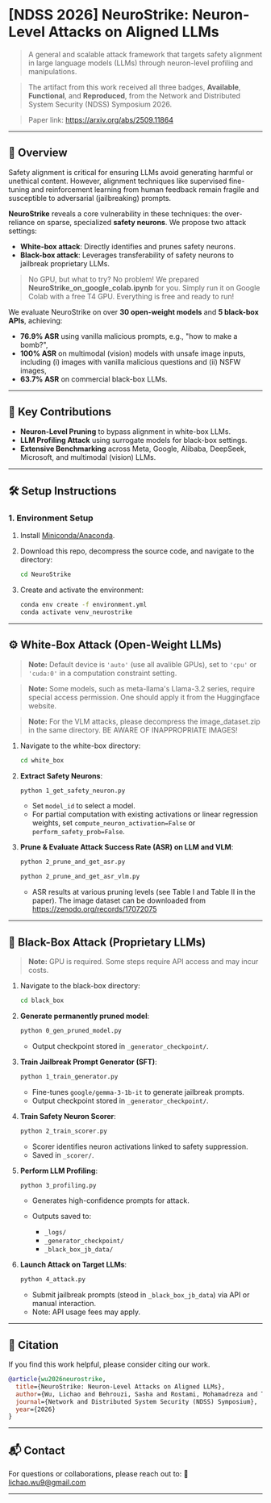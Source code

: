 # [NDSS 2026] NeuroStrike: Neuron-Level Attacks on Aligned LLMs

> A general and scalable attack framework that targets safety alignment in large language models (LLMs) through neuron-level profiling and manipulations.

> The artifact from this work received all three badges, **Available**, **Functional**, and **Reproduced**, from the Network and Distributed System Security (NDSS) Symposium 2026.

> Paper link: https://arxiv.org/abs/2509.11864

---

## 🚀 Overview

Safety alignment is critical for ensuring LLMs avoid generating harmful or unethical content. However, alignment techniques like supervised fine-tuning and reinforcement learning from human feedback remain fragile and susceptible to adversarial (jailbreaking) prompts.

**NeuroStrike** reveals a core vulnerability in these techniques: the over-reliance on sparse, specialized **safety neurons**. We propose two attack settings:

* **White-box attack**: Directly identifies and prunes safety neurons.
* **Black-box attack**: Leverages transferability of safety neurons to jailbreak proprietary LLMs.

> No GPU, but what to try? No problem! We prepared **NeuroStrike_on_google_colab.ipynb** for you. Simply run it on Google Colab with a free T4 GPU. Everything is free and ready to run!

We evaluate NeuroStrike on over **30 open-weight models** and **5 black-box APIs**, achieving:

* **76.9% ASR** using vanilla malicious prompts, e.g., "how to make a bomb?",
* **100% ASR** on multimodal (vision) models with unsafe image inputs, including (i) images with vanilla malicious questions and (ii) NSFW images,
* **63.7% ASR** on commercial black-box LLMs.

---

## 🧪 Key Contributions

* **Neuron-Level Pruning** to bypass alignment in white-box LLMs.
* **LLM Profiling Attack** using surrogate models for black-box settings.
* **Extensive Benchmarking** across Meta, Google, Alibaba, DeepSeek, Microsoft, and multimodal (vision) LLMs.

---

## 🛠️ Setup Instructions

### 1. Environment Setup

1. Install [Miniconda/Anaconda](https://www.anaconda.com/docs/getting-started/miniconda/install).
2. Download this repo, decompress the source code, and navigate to the directory:

   ```bash
   cd NeuroStrike
   ```
3. Create and activate the environment:

   ```bash
   conda env create -f environment.yml
   conda activate venv_neurostrike
   ```

---

## ⚙️ White-Box Attack (Open-Weight LLMs)

> **Note:** Default device is `'auto'` (use all avalible GPUs), set to `'cpu'` or `'cuda:0'` in a computation constraint setting.

> **Note:** Some models, such as meta-llama's Llama-3.2 series, require special access permission. One should apply it from the Huggingface website.

> **Note:** For the VLM attacks, please decompress the image_dataset.zip in the same directory. BE AWARE OF INAPPROPRIATE IMAGES!

1. Navigate to the white-box directory:

   ```bash
   cd white_box
   ```

2. **Extract Safety Neurons**:

   ```bash
   python 1_get_safety_neuron.py
   ```

   * Set `model_id` to select a model.
   * For partial computation with existing activations or linear regression weights, set `compute_neuron_activation=False` or `perform_safety_prob=False`.

3. **Prune & Evaluate Attack Success Rate (ASR) on LLM and VLM**:



   ```bash
   python 2_prune_and_get_asr.py
   ```
   ```bash
   python 2_prune_and_get_asr_vlm.py
   ```

   * ASR results at various pruning levels (see Table I and Table II in the paper). The image dataset can be downloaded from https://zenodo.org/records/17072075

---


## 🧠 Black-Box Attack (Proprietary LLMs)

> **Note:** GPU is required. Some steps require API access and may incur costs.

1. Navigate to the black-box directory:

   ```bash
   cd black_box
   ```

2. **Generate permanently pruned model**:

   ```bash
   python 0_gen_pruned_model.py
   ```

   * Output checkpoint stored in `_generator_checkpoint/`.

3. **Train Jailbreak Prompt Generator (SFT)**:

   ```bash
   python 1_train_generator.py
   ```

   * Fine-tunes `google/gemma-3-1b-it` to generate jailbreak prompts.
   * Output checkpoint stored in `_generator_checkpoint/`.

4. **Train Safety Neuron Scorer**:

   ```bash
   python 2_train_scorer.py
   ```

   * Scorer identifies neuron activations linked to safety suppression.
   * Saved in `_scorer/`.

5. **Perform LLM Profiling**:

   ```bash
   python 3_profiling.py
   ```

   * Generates high-confidence prompts for attack.
   * Outputs saved to:

     * `_logs/`
     * `_generator_checkpoint/`
     * `_black_box_jb_data/`

6. **Launch Attack on Target LLMs**:

   ```bash
   python 4_attack.py
   ```

   * Submit jailbreak prompts (steod in `_black_box_jb_data`) via API or manual interaction.
   * Note: API usage fees may apply.


---

## 📄 Citation

If you find this work helpful, please consider citing our work.

```bibtex
@article{wu2026neurostrike,
  title={NeuroStrike: Neuron-Level Attacks on Aligned LLMs},
  author={Wu, Lichao and Behrouzi, Sasha and Rostami, Mohamadreza and Thang, Maximilian and Picek, Stjepan and Sadeghi, Ahmad-Reza},
  journal={Network and Distributed System Security (NDSS) Symposium},
  year={2026}
}
```

---

## 📬 Contact

For questions or collaborations, please reach out to:
📧 [lichao.wu9@gmail.com](mailto:lichao.wu9@gmail.com)

---
